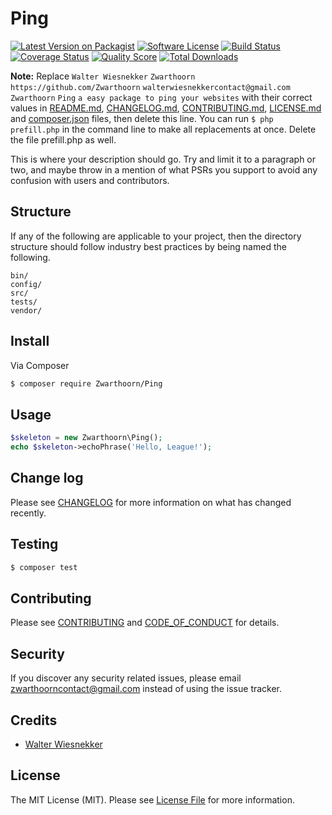 # Ping

[![Latest Version on Packagist][ico-version]][link-packagist]
[![Software License][ico-license]](LICENSE.md)
[![Build Status][ico-travis]][link-travis]
[![Coverage Status][ico-scrutinizer]][link-scrutinizer]
[![Quality Score][ico-code-quality]][link-code-quality]
[![Total Downloads][ico-downloads]][link-downloads]

**Note:** Replace ```Walter Wiesnekker``` ```Zwarthoorn``` ```https://github.com/Zwarthoorn``` ```walterwiesnekkercontact@gmail.com``` ```Zwarthoorn``` ```Ping``` ```a easy package to ping your websites``` with their correct values in [README.md](README.md), [CHANGELOG.md](CHANGELOG.md), [CONTRIBUTING.md](CONTRIBUTING.md), [LICENSE.md](LICENSE.md) and [composer.json](composer.json) files, then delete this line. You can run `$ php prefill.php` in the command line to make all replacements at once. Delete the file prefill.php as well.

This is where your description should go. Try and limit it to a paragraph or two, and maybe throw in a mention of what
PSRs you support to avoid any confusion with users and contributors.

## Structure

If any of the following are applicable to your project, then the directory structure should follow industry best practices by being named the following.

```
bin/        
config/
src/
tests/
vendor/
```


## Install

Via Composer

``` bash
$ composer require Zwarthoorn/Ping
```

## Usage

``` php
$skeleton = new Zwarthoorn\Ping();
echo $skeleton->echoPhrase('Hello, League!');
```

## Change log

Please see [CHANGELOG](CHANGELOG.md) for more information on what has changed recently.

## Testing

``` bash
$ composer test
```

## Contributing

Please see [CONTRIBUTING](CONTRIBUTING.md) and [CODE_OF_CONDUCT](CODE_OF_CONDUCT.md) for details.

## Security

If you discover any security related issues, please email zwarthoorncontact@gmail.com instead of using the issue tracker.

## Credits

- [Walter Wiesnekker][link-author]

## License

The MIT License (MIT). Please see [License File](LICENSE.md) for more information.

[ico-version]: https://img.shields.io/packagist/v/Zwarthoorn/Ping.svg?style=flat-square
[ico-license]: https://img.shields.io/badge/license-MIT-brightgreen.svg?style=flat-square
[ico-travis]: https://img.shields.io/travis/Zwarthoorn/Ping/master.svg?style=flat-square
[ico-scrutinizer]: https://img.shields.io/scrutinizer/coverage/g/Zwarthoorn/Ping.svg?style=flat-square
[ico-code-quality]: https://img.shields.io/scrutinizer/g/Zwarthoorn/Ping.svg?style=flat-square
[ico-downloads]: https://img.shields.io/packagist/dt/Zwarthoorn/Ping.svg?style=flat-square

[link-packagist]: https://packagist.org/packages/Zwarthoorn/Ping
[link-travis]: https://travis-ci.org/Zwarthoorn/Ping
[link-scrutinizer]: https://scrutinizer-ci.com/g/Zwarthoorn/Ping/code-structure
[link-code-quality]: https://scrutinizer-ci.com/g/Zwarthoorn/Ping
[link-downloads]: https://packagist.org/packages/Zwarthoorn/Ping
[link-author]: https://github.com/Zwarthoorn
[link-contributors]: ../../contributors
